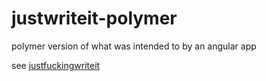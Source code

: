 justwriteit-polymer
===================

polymer version of what was intended to by an angular app

see [justfuckingwriteit](https://github.com/ramonjd/justfuckingwriteit) 
